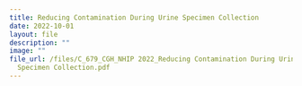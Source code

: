 ```yaml
---
title: Reducing Contamination During Urine Specimen Collection
date: 2022-10-01
layout: file
description: ""
image: ""
file_url: /files/C_679_CGH_NHIP 2022_Reducing Contamination During Urine
  Specimen Collection.pdf
---
```


